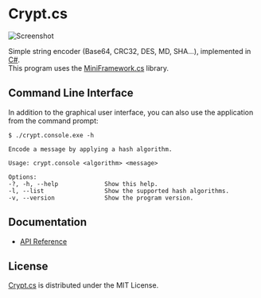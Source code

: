 # Crypt.cs
![Screenshot](http://crypt.belin.io/screenshot.png)

Simple string encoder (Base64, CRC32, DES, MD, SHA...), implemented in [C#](https://www.microsoft.com/net).  
This program uses the [MiniFramework.cs](https://github.com/cedx/miniframework.cs) library.

## Command Line Interface
In addition to the graphical user interface, you can also use the application from the command prompt:

    $ ./crypt.console.exe -h
    
    Encode a message by applying a hash algorithm.
    
    Usage: crypt.console <algorithm> <message>
    
    Options:
    -?, -h, --help             Show this help.
    -l, --list                 Show the supported hash algorithms.
    -v, --version              Show the program version.

## Documentation
* [API Reference](http://crypt.belin.io/api)

## License
[Crypt.cs](https://github.com/cedx/crypt.cs) is distributed under the MIT License.